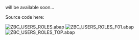 will be available soon... 


Source code here:

![ZBC_USERS_ROLES.abap](../90%20Source%20code%20ABAP%20prog/ZBC_USERS_ROLES.abap)
![ZBC_USERS_ROLES_F01.abap](../90%20Source%20code%20ABAP%20prog/ZBC_USERS_ROLES_F01.abap)
![ZBC_USERS_ROLES_TOP.abap](../90%20Source%20code%20ABAP%20prog/ZBC_USERS_ROLES_TOP.abap)